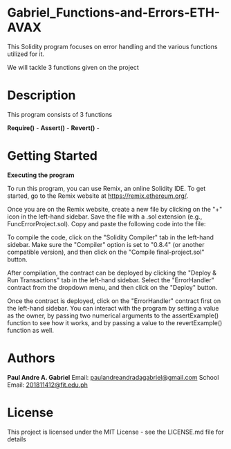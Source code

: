# Gabriel_Functions-and-Errors-ETH-AVAX

This Solidity program focuses on error handling and the various functions utilized for it.

We will tackle 3 functions given on the project

# Description

This program consists of 3 functions
 
**Require()** - 
**Assert()** - 
**Revert()** - 
# Getting Started

**Executing the program**

To run this program, you can use Remix, an online Solidity IDE. To get started, go to the Remix website at https://remix.ethereum.org/.

Once you are on the Remix website, create a new file by clicking on the "+" icon in the left-hand sidebar. Save the file with a .sol extension (e.g., FuncErrorProject.sol). Copy and paste the following code into the file:


To compile the code, click on the "Solidity Compiler" tab in the left-hand sidebar. Make sure the "Compiler" option is set to "0.8.4" (or another compatible version), and then click on the "Compile final-project.sol" button.

After compilation, the contract can be deployed by clicking the "Deploy & Run Transactions" tab in the left-hand sidebar. Select the "ErrorHandler" contract from the dropdown menu, and then click on the "Deploy" button.

Once the contract is deployed, click on the "ErrorHandler" contract first on the left-hand sidebar. You can interact with the program by setting a value as the owner, by passing two numerical arguments to the assertExample() function to see how it works, and by passing a value to the revertExample() function as well.

# Authors

**Paul Andre A. Gabriel**
Email: paulandreandradagabriel@gmail.com
School Email: 201811412@fit.edu.ph

# License

This project is licensed under the MIT License - see the LICENSE.md file for details



